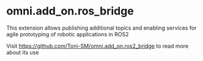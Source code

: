 # omni.add_on.ros_bridge

This extension allows publishing additional topics and enabling services for agile prototyping of robotic applications in ROS2

Visit https://github.com/Toni-SM/omni.add_on.ros2_bridge to read more about its use

